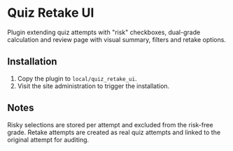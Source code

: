 # Quiz Retake UI

Plugin extending quiz attempts with "risk" checkboxes, dual-grade calculation and review page with visual summary,
filters and retake options.

## Installation

1. Copy the plugin to `local/quiz_retake_ui`.
2. Visit the site administration to trigger the installation.

## Notes

Risky selections are stored per attempt and excluded from the risk-free grade. Retake attempts are created as real quiz
attempts and linked to the original attempt for auditing.
